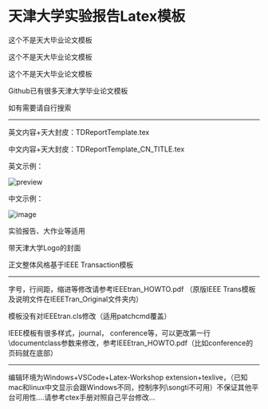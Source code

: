 # 天津大学实验报告Latex模板

这个不是天大毕业论文模板

这个不是天大毕业论文模板

这个不是天大毕业论文模板


Github已有很多天津大学毕业论文模板

如有需要请自行搜索

-----------------------

英文内容+天大封皮：TDReportTemplate.tex

中文内容+天大封皮：TDReportTemplate_CN_TITLE.tex

英文示例：

![preview](https://user-images.githubusercontent.com/20399271/141797346-bee8e284-0561-471d-ae7f-3f396e6e5af0.png)

中文示例：

![image](https://user-images.githubusercontent.com/20399271/141797599-5797a8d3-5105-4306-acbb-218a591195b6.png)


实验报告、大作业等适用

带天津大学Logo的封面

正文整体风格基于IEEE Transaction模板

---------------
字号，行间距，缩进等修改请参考IEEEtran_HOWTO.pdf （原版IEEE Trans模板及说明文件在IEEETran_Original文件夹内）

模板没有对IEEEtran.cls修改（适用patchcmd覆盖）

IEEE模板有很多样式，journal， conference等，可以更改第一行\documentclass参数来修改，参考IEEEtran_HOWTO.pdf（比如conference的页码就在底部）

-----------

编辑环境为Windows+VSCode+Latex-Workshop extension+texlive，（已知mac和linux中文显示会跟Windows不同，控制序列\songti不可用）不保证其他平台可用性....请参考ctex手册对照自己平台修改...
